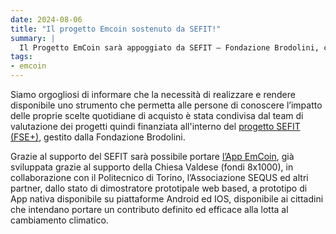 ```yaml
---
date: 2024-08-06
title: "Il progetto Emcoin sostenuto da SEFIT!"
summary: |
  Il Progetto EmCoin sarà appoggiato da SEFIT – Fondazione Brodolini, che hanno condiviso la necessità di quantificare l’impatto ambientale dei comportamenti d’acquisto individuali (si, un post senza numeri ed unità di misura…)
tags:
- emcoin
---
```


Siamo orgogliosi di informare che la necessità di realizzare e rendere disponibile uno strumento che permetta alle persone di conoscere 
l’impatto delle proprie scelte quotidiane di acquisto è stata condivisa dal team di valutazione dei progetti quindi 
finanziata all'interno del [progetto SEFIT (FSE+)](https://openincet.it/sefit/), gestito dalla Fondazione Brodolini. 

Grazie al supporto del SEFIT sarà possibile portare [l’App EmCoin](https://emcoin.resconda.it/), già sviluppata grazie al supporto della Chiesa Valdese (fondi 8x1000), 
in collaborazione con il Politecnico di Torino, l’Associazione SEQUS ed altri partner, dallo stato di dimostratore prototipale web based, 
a prototipo di App nativa disponibile su piattaforme Android ed IOS, disponibile ai cittadini che intendano 
portare un contributo definito ed efficace alla lotta al cambiamento climatico.
